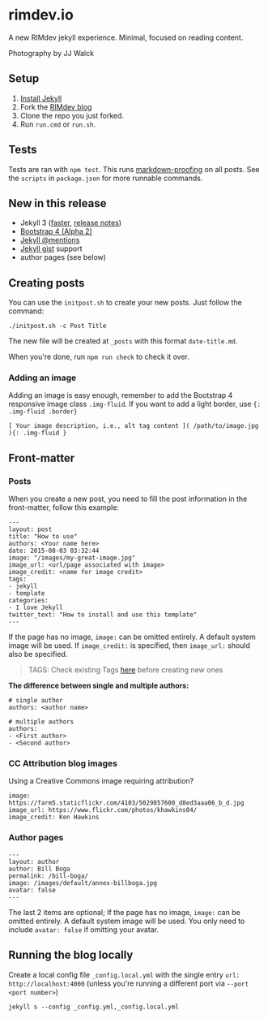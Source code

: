 # rimdev.io

A new RIMdev jekyll experience. Minimal, focused on reading content.

Photography by JJ Walck

## Setup

1. [Install Jekyll](http://jekyllrb.com)
2. Fork the [RIMdev blog](https://github.com/ritterim/rimdev-blog/fork)
3. Clone the repo you just forked.
4. Run `run.cmd` or `run.sh`.

## Tests

Tests are ran with `npm test`. This runs [markdown-proofing](https://www.npmjs.com/package/markdown-proofing) on all posts. See the `scripts` in `package.json` for more runnable commands.

## New in this release

- Jekyll 3 ([faster](https://github.com/blog/2100-github-pages-now-faster-and-simpler-with-jekyll-3-0), [release notes](https://jekyllrb.com/news/2015/10/26/jekyll-3-0-released/))
- [Bootstrap 4 (Alpha 2)](http://v4-alpha.getbootstrap.com/getting-started/introduction/)
- [Jekyll @mentions](https://github.com/jekyll/jekyll-mentions)
- [Jekyll gist](https://github.com/jekyll/jekyll-gist) support
- author pages (see below)

## Creating posts

You can use the `initpost.sh` to create your new posts. Just follow the command:

```
./initpost.sh -c Post Title
```

The new file will be created at `_posts` with this format `date-title.md`.

When you're done, run `npm run check` to check it over.

### Adding an image

Adding an image is easy enough, remember to add the Bootstrap 4 responsive image class `.img-fluid`. If you want to add a light border, use `{: .img-fluid .border}`

```
[ Your image description, i.e., alt tag content ]( /path/to/image.jpg ){: .img-fluid }
```

## Front-matter

### Posts

When you create a new post, you need to fill the post information in the front-matter, follow this example:

```
---
layout: post
title: "How to use"
authors: <Your name here>
date: 2015-08-03 03:32:44
image: "/images/my-great-image.jpg"
image_url: <url/page associated with image>
image_credit: <name for image credit>
tags:
- jekyll
- template
categories:
- I love Jekyll
twitter_text: "How to install and use this template"
---
```
If the page has no image, `image:` can be omitted entirely. A default system image will be used. If `image_credit:` is specified, then `image_url:` should also be specified.

> TAGS: Check existing Tags [here](http://rimdev.io/tags/) before creating new ones

**The difference between single and multiple authors:**

```
# single author
authors: <author name>

# multiple authors
authors:
- <First author>
- <Second author>
```
### CC Attribution blog images

Using a Creative Commons image requiring attribution?

```
image: https://farm5.staticflickr.com/4103/5029857600_d8ed3aaa06_b_d.jpg
image_url: https://www.flickr.com/photos/khawkins04/
image_credit: Ken Hawkins
```

### Author pages

```
---
layout: author
author: Bill Boga
permalink: /bill-boga/
image: /images/default/annex-billboga.jpg
avatar: false
---
```
The last 2 items are optional; If the page has no image, `image:` can be omitted entirely. A default system image will be used. You only need to include `avatar: false` if omitting your avatar.

## Running the blog locally

Create a local config file `_config.local.yml` with the single entry `url: http://localhost:4000` (unless you're running a different port via `--port <port number>`)

```
jekyll s --config _config.yml,_config.local.yml
```
